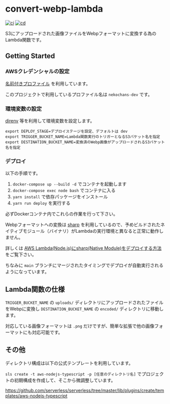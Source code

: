 # convert-webp-lambda

[![ci](https://github.com/keitakn/convert-webp-lambda/actions/workflows/ci.yml/badge.svg)](https://github.com/keitakn/convert-webp-lambda/actions/workflows/ci.yml)
[![cd](https://github.com/keitakn/convert-webp-lambda/actions/workflows/cd.yml/badge.svg)](https://github.com/keitakn/convert-webp-lambda/actions/workflows/cd.yml)

S3にアップロードされた画像ファイルをWebpフォーマットに変換する為のLambda関数です。

## Getting Started

### AWSクレデンシャルの設定

[名前付きプロファイル](https://docs.aws.amazon.com/ja_jp/cli/latest/userguide/cli-configure-profiles.html) を利用しています。

このプロジェクトで利用しているプロファイル名は `nekochans-dev` です。

### 環境変数の設定

[direnv](https://github.com/direnv/direnv) 等を利用して環境変数を設定します。

```
export DEPLOY_STAGE=デプロイステージを設定、デフォルトは dev
export TRIGGER_BUCKET_NAME=Lambda関数実行のトリガーとなるS3バケット名を指定
export DESTINATION_BUCKET_NAME=変換済のWebp画像がアップロードされるS3バケット名を指定
```

### デプロイ

以下の手順です。

1. `docker-compose up --build -d` でコンテナを起動します
1. `docker-compose exec node bash` でコンテナに入る
1. `yarn install` で依存パッケージをインストール
1. `yarn run deploy` を実行する

必ずDockerコンテナ内でこれらの作業を行って下さい。

Webpフォーマットへの変換は [sharp](https://github.com/lovell/sharp) を利用しているので、予めビルドされたネイティブモジュール（バイナリ）がLambdaの実行環境と異なると正常に動作しません。

詳しくは [AWS Lambda(Node.js)にsharp(Native Module)をデプロイする方法](https://dev.classmethod.jp/articles/how-to-deploy-with-native-module/) をご覧下さい。

ちなみに `main` ブランチにマージされたタイミングでデプロイが自動実行されるようになっています。

## Lambda関数の仕様

`TRIGGER_BUCKET_NAME` の `uploads/` ディレクトリにアップロードされたファイルをWebpに変換し `DESTINATION_BUCKET_NAME` の `encoded/` ディレクトリに移動します。

対応している画像フォーマットは `.png` だけですが、簡単な拡張で他の画像フォーマットにも対応可能です。

## その他

ディレクトリ構成は以下の公式テンプレートを利用しています。

`sls create -t aws-nodejs-typescript -p [任意のディレクトリ名]` でプロジェクトの初期構成を作成して、そこから微調整しています。

https://github.com/serverless/serverless/tree/master/lib/plugins/create/templates/aws-nodejs-typescript
